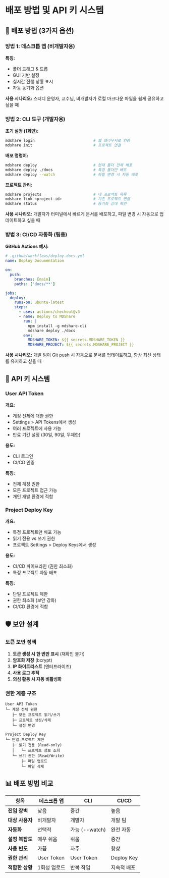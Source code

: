 # 배포 방법 및 API 키 시스템

## 🚀 배포 방법 (3가지 옵션)

### 방법 1: 데스크톱 앱 (비개발자용)

**특징:**
- 폴더 드래그 & 드롭
- GUI 기반 설정
- 실시간 진행 상황 표시
- 자동 동기화 옵션

**사용 시나리오:**
스터디 운영자, 교수님, 비개발자가 로컬 마크다운 파일을 쉽게 공유하고 싶을 때

### 방법 2: CLI 도구 (개발자용)

**초기 설정 (1회만):**
```bash
mdshare login                          # 웹 브라우저로 인증
mdshare init                           # 프로젝트 연결
```

**배포 명령어:**
```bash
mdshare deploy                         # 현재 폴더 전체 배포
mdshare deploy ./docs                  # 특정 폴더만 배포
mdshare deploy --watch                 # 파일 변경 시 자동 배포
```

**프로젝트 관리:**
```bash
mdshare projects                       # 내 프로젝트 목록
mdshare link <project-id>              # 기존 프로젝트 연결
mdshare status                         # 동기화 상태 확인
```

**사용 시나리오:**
개발자가 터미널에서 빠르게 문서를 배포하고, 파일 변경 시 자동으로 업데이트하고 싶을 때

### 방법 3: CI/CD 자동화 (팀용)

**GitHub Actions 예시:**
```yaml
# .github/workflows/deploy-docs.yml
name: Deploy Documentation

on:
  push:
    branches: [main]
    paths: ['docs/**']

jobs:
  deploy:
    runs-on: ubuntu-latest
    steps:
      - uses: actions/checkout@v3
      - name: Deploy to MDShare
        run: |
          npm install -g mdshare-cli
          mdshare deploy ./docs
        env:
          MDSHARE_TOKEN: ${{ secrets.MDSHARE_TOKEN }}
          MDSHARE_PROJECT: ${{ secrets.MDSHARE_PROJECT }}
```

**사용 시나리오:**
개발 팀이 Git push 시 자동으로 문서를 업데이트하고, 항상 최신 상태를 유지하고 싶을 때

## 🔑 API 키 시스템

### User API Token

**개요:**
- 계정 전체에 대한 권한
- Settings > API Tokens에서 생성
- 여러 프로젝트에 사용 가능
- 만료 기간 설정 (30일, 90일, 무제한)

**용도:**
- CLI 로그인
- CI/CD 인증

**특징:**
- 전체 계정 권한
- 모든 프로젝트 접근 가능
- 개인 개발 환경에 적합

### Project Deploy Key

**개요:**
- 특정 프로젝트만 배포 가능
- 읽기 전용 vs 쓰기 권한
- 프로젝트 Settings > Deploy Keys에서 생성

**용도:**
- CI/CD 파이프라인 (권한 최소화)
- 특정 프로젝트 자동 배포

**특징:**
- 단일 프로젝트 제한
- 권한 최소화 (보안 강화)
- CI/CD 환경에 적합

## 🛡️ 보안 설계

### 토큰 보안 정책
1. **토큰 생성 시 한 번만 표시** (재확인 불가)
2. **암호화 저장** (bcrypt)
3. **IP 화이트리스트** (엔터프라이즈)
4. **사용 로그 추적**
5. **의심 활동 시 자동 비활성화**

### 권한 계층 구조
```
User API Token
└─ 계정 전체 권한
   ├─ 모든 프로젝트 읽기/쓰기
   ├─ 프로젝트 생성/삭제
   └─ 설정 변경

Project Deploy Key
└─ 단일 프로젝트 제한
   ├─ 읽기 전용 (Read-only)
   │   └─ 프로젝트 정보 조회
   └─ 쓰기 권한 (Read/Write)
       ├─ 파일 업로드
       └─ 파일 삭제
```

## 📊 배포 방법 비교

| 항목 | 데스크톱 앱 | CLI | CI/CD |
|------|-----------|-----|-------|
| **진입 장벽** | 낮음 | 중간 | 높음 |
| **대상 사용자** | 비개발자 | 개발자 | 개발 팀 |
| **자동화** | 선택적 | 가능 (--watch) | 완전 자동 |
| **설정 복잡도** | 매우 쉬움 | 쉬움 | 중간 |
| **사용 빈도** | 가끔 | 자주 | 항상 |
| **권한 관리** | User Token | User Token | Deploy Key |
| **적합한 상황** | 1회성 업로드 | 반복 작업 | 지속적 배포 |
